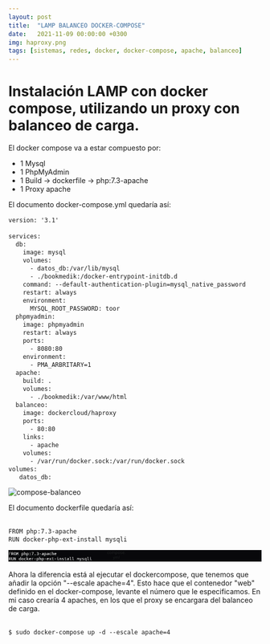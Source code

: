 ```yaml
---
layout: post
title:  "LAMP BALANCEO DOCKER-COMPOSE"
date:   2021-11-09 00:00:00 +0300
img: haproxy.png
tags: [sistemas, redes, docker, docker-compose, apache, balanceo]
---
```


# Instalación LAMP con docker compose, utilizando un proxy con balanceo de carga.

El docker compose va a estar compuesto por:

- 1 Mysql
- 1 PhpMyAdmin
- 1 Build -> dockerfile -> php:7.3-apache
- 1 Proxy apache

El documento docker-compose.yml quedaría así:

```code
version: '3.1'

services:
  db:
    image: mysql
    volumes:
      - datos_db:/var/lib/mysql
      - ./bookmedik:/docker-entrypoint-initdb.d
    command: --default-authentication-plugin=mysql_native_password
    restart: always
    environment:
      MYSQL_ROOT_PASSWORD: toor
  phpmyadmin:
    image: phpmyadmin
    restart: always
    ports:
      - 8080:80
    environment:
      - PMA_ARBRITARY=1
  apache:
    build: .
    volumes:
      - ./bookmedik:/var/www/html
  balanceo:
    image: dockercloud/haproxy
    ports:
      - 80:80
    links:
      - apache
    volumes:
      - /var/run/docker.sock:/var/run/docker.sock
volumes:
   datos_db:
```

![compose-balanceo](https://github.com/jloopez/jloopez.github.io/blob/master/assets/img/compose-balanceo.png?raw=true)

El documento dockerfile quedaría así:

```code

FROM php:7.3-apache
RUN docker-php-ext-install mysqli

```
![dockerfile-balanceo](https://github.com/jloopez/jloopez.github.io/blob/master/assets/img/dockerfile-balanceo.png?raw=true)


Ahora la diferencia está al ejecutar el dockercompose, que tenemos que añadir la opción "--escale apache=4". 
Esto hace que el contenedor "web" definido en el docker-compose, levante el número que le especificamos.
En mi caso crearía 4 apaches, en los que el proxy se encargara del balanceo de carga.

```code

$ sudo docker-compose up -d --escale apache=4

```
